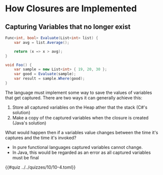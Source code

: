 # How Closures are Implemented

## Capturing Variables that no longer exist
```csharp
Func<int, bool> Evaluate(List<int> list) {
    var avg = list.Average();

    return (x => x > avg);
}

void Foo() {
    var sample = new List<int> { 19, 20, 30 };
    var good = Evaluate(sample);
    var result = sample.Where(good);
}
```

The language must implement some way to save the values of variables that
get captured. There are two ways it can generally achieve this:
1. Store all captured variables on the Heap ather that the stack (C#'s solution)
2. Make a copy of the captured variables when the closure is created (Java's solution)

What would happen then if a variables value changes between the time it's captures
and the time it's invoked?
- In pure functional languages captured variables cannot change.
- In Java, this would be regarded as an error as all captured variables must
be final

{{#quiz ../../quizzes/10/10-4.toml}}
